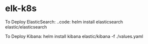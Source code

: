 # elk-k8s
To Deploy ElasticSearch:
..code:
  helm install elasticsearch elastic/elasticsearch

To Deploy Kibana:
  helm install kibana elastic/kibana -f ./values.yaml
